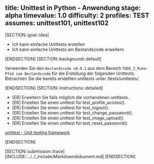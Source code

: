 title: Unittest in Python - Anwendung
stage: alpha
timevalue: 1.0
difficulty: 2
profiles: TEST
assumes: unittest101, unittest102
---
[SECTION::goal::idea]

- Ich kann einfache Unittests erstellen
- Ich kann einfache Unittests am Bestandscode erweitern

[ENDSECTION]
[SECTION::background::default]

Verwenden Sie den `Bestandscode v0.0.1` aus dem Bereich `TODO_2_Ruhe: Pfad zum Bestandscode` für die Erstellung der folgenden Unittests. Betrachten Sie die bereits erstellten unittests unter /tests/unittests/.

[ENDSECTION]
[SECTION::instructions::detailed]

- [ER] Erweitern Sie falls möglich die vorhandenen unittests.
- [ER] Erstellen Sie einen unittest für test_profile_access().
- [ER] Erstellen Sie einen unittest für test_logout().
- [ER] Erstellen Sie einen unittest für test_change_password().
- [ER] Erstellen Sie einen unittest für test_image_upload().
- [ER] Erstellen Sie einen unittest für test_reset_password().

[unittest - Unit testing framework](https://docs.python.org/3.10/library/unittest.html)

[ENDSECTION]

[SECTION::submission::trace]
[INCLUDE::../../_include/Markdowndokument.md]
[ENDSECTION]
